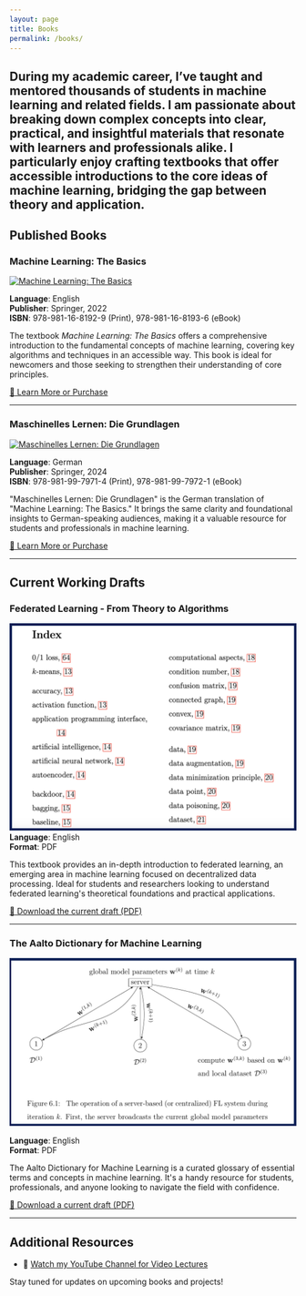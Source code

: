```yaml
---
layout: page
title: Books
permalink: /books/
---
```


During my academic career, I’ve taught and mentored thousands of students in machine learning and related fields. 
I am passionate about breaking down complex concepts into clear, practical, and insightful materials that resonate 
with learners and professionals alike. I particularly enjoy crafting textbooks that offer accessible introductions to the 
core ideas of machine learning, bridging the gap between theory and application.
---

## **Published Books**

### **Machine Learning: The Basics**

[![Machine Learning: The Basics](https://media.springernature.com/w200/springer-static/cover/book/9789811681936.jpg)](https://link.springer.com/book/10.1007/978-981-16-8193-6)

**Language**: English  
**Publisher**: Springer, 2022  
**ISBN**: 978-981-16-8192-9 (Print), 978-981-16-8193-6 (eBook)  

The textbook *Machine Learning: The Basics* offers a comprehensive introduction to the fundamental 
concepts of machine learning, covering key algorithms and techniques in an accessible way. This book 
is ideal for newcomers and those seeking to strengthen their understanding of core principles.

[📖 Learn More or Purchase](https://link.springer.com/book/10.1007/978-981-16-8193-6)

---

### **Maschinelles Lernen: Die Grundlagen**

[![Maschinelles Lernen: Die Grundlagen](https://media.springernature.com/w200/springer-static/cover/book/9789819979721.jpg)](https://link.springer.com/book/10.1007/978-981-99-7972-1)

**Language**: German  
**Publisher**: Springer, 2024  
**ISBN**: 978-981-99-7971-4 (Print), 978-981-99-7972-1 (eBook)  

"Maschinelles Lernen: Die Grundlagen" is the German translation of "Machine Learning: The Basics." It brings the 
same clarity and foundational insights to German-speaking audiences, making it a valuable resource for students 
and professionals in machine learning.

[📖 Learn More or Purchase](https://link.springer.com/book/10.1007/978-981-99-7972-1)

---

## **Current Working Drafts**

### **Federated Learning - From Theory to Algorithms**

![The Aalto Dictionary for Machine Learning](images/ADictMLSnapshot.png) 
**Language**: English  
**Format**: PDF  

This textbook provides an in-depth introduction to federated learning, an emerging area in 
machine learning focused on decentralized data processing. Ideal for students and researchers 
looking to understand federated learning's theoretical foundations and practical applications.

[📄 Download the current draft (PDF)](https://github.com/alexjungaalto/FederatedLearning/blob/main/material/FL_LectureNotes.pdf)

---

### **The Aalto Dictionary for Machine Learning**

![The Aalto Dictionary for Machine Learning](images/FLBookSnapshot.png) 

**Language**: English  
**Format**: PDF 

The Aalto Dictionary for Machine Learning is a curated glossary of essential terms and concepts in machine learning. 
It's a handy resource for students, professionals, and anyone looking to navigate the field with confidence.

[📄 Download a current draft (PDF)](https://aaltodictionaryofml.github.io/ADictML.pdf)

---

## Additional Resources

- 🎥 [Watch my YouTube Channel for Video Lectures](https://www.youtube.com/@alexjung111)  


Stay tuned for updates on upcoming books and projects!
